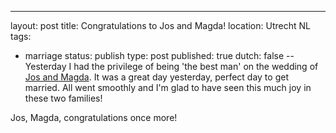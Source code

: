 ---
layout: post
title: Congratulations to Jos and Magda!
location: Utrecht NL
tags:
- marriage
status: publish
type: post
published: true
dutch: false
--
Yesterday I had the privilege of being 'the best man' on the wedding of <a title="Website of Jos en Magda" href="http://www.glvr.net" target="_blank">Jos and Magda</a>. It was a great day yesterday, perfect day to get married. All went smoothly and I'm glad to have seen this much joy in these two families!

Jos, Magda, congratulations once more!
